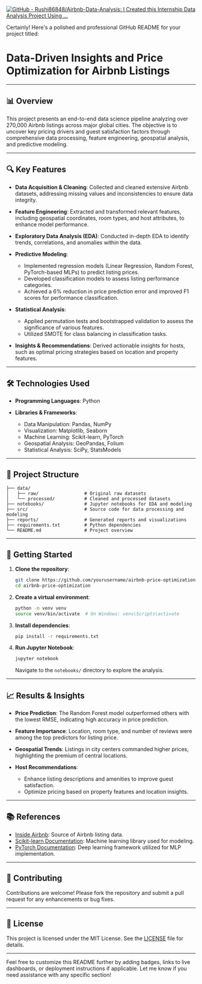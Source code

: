 [![GitHub - Rushi86848/Airbnb-Data-Analysis: I Created this Internship Data Analysis Project Using ...](https://tse4.mm.bing.net/th?id=OIP.LxVL1vsM9JWuqYaI5lyxEgHaEw\&pid=Api)](https://github.com/Rushi86848/Airbnb-Data-Analysis)

Certainly! Here's a polished and professional GitHub README for your project titled:

# Data-Driven Insights and Price Optimization for Airbnb Listings

---

## 📊 Overview

This project presents an end-to-end data science pipeline analyzing over 270,000 Airbnb listings across major global cities. The objective is to uncover key pricing drivers and guest satisfaction factors through comprehensive data processing, feature engineering, geospatial analysis, and predictive modeling.

---

## 🔍 Key Features

* **Data Acquisition & Cleaning**: Collected and cleaned extensive Airbnb datasets, addressing missing values and inconsistencies to ensure data integrity.

* **Feature Engineering**: Extracted and transformed relevant features, including geospatial coordinates, room types, and host attributes, to enhance model performance.

* **Exploratory Data Analysis (EDA)**: Conducted in-depth EDA to identify trends, correlations, and anomalies within the data.

* **Predictive Modeling**:

  * Implemented regression models (Linear Regression, Random Forest, PyTorch-based MLPs) to predict listing prices.
  * Developed classification models to assess listing performance categories.
  * Achieved a 6% reduction in price prediction error and improved F1 scores for performance classification.

* **Statistical Analysis**:

  * Applied permutation tests and bootstrapped validation to assess the significance of various features.
  * Utilized SMOTE for class balancing in classification tasks.

* **Insights & Recommendations**: Derived actionable insights for hosts, such as optimal pricing strategies based on location and property features.

---

## 🛠️ Technologies Used

* **Programming Languages**: Python
* **Libraries & Frameworks**:

  * Data Manipulation: Pandas, NumPy
  * Visualization: Matplotlib, Seaborn
  * Machine Learning: Scikit-learn, PyTorch
  * Geospatial Analysis: GeoPandas, Folium
  * Statistical Analysis: SciPy, StatsModels

---

## 📁 Project Structure

```
├── data/
│   ├── raw/                 # Original raw datasets
│   └── processed/           # Cleaned and processed datasets
├── notebooks/               # Jupyter notebooks for EDA and modeling
├── src/                     # Source code for data processing and modeling
├── reports/                 # Generated reports and visualizations
├── requirements.txt         # Python dependencies
└── README.md                # Project overview
```

---

## 🚀 Getting Started

1. **Clone the repository**:

   ```bash
   git clone https://github.com/yourusername/airbnb-price-optimization.git
   cd airbnb-price-optimization
   ```

2. **Create a virtual environment**:

   ```bash
   python -m venv venv
   source venv/bin/activate  # On Windows: venv\Scripts\activate
   ```

3. **Install dependencies**:

   ```bash
   pip install -r requirements.txt
   ```

4. **Run Jupyter Notebook**:

   ```bash
   jupyter notebook
   ```

   Navigate to the `notebooks/` directory to explore the analysis.

---

## 📈 Results & Insights

* **Price Prediction**: The Random Forest model outperformed others with the lowest RMSE, indicating high accuracy in price prediction.

* **Feature Importance**: Location, room type, and number of reviews were among the top predictors for listing price.

* **Geospatial Trends**: Listings in city centers commanded higher prices, highlighting the premium of central locations.

* **Host Recommendations**:

  * Enhance listing descriptions and amenities to improve guest satisfaction.
  * Optimize pricing based on property features and location insights.

---

## 📚 References

* [Inside Airbnb](http://insideairbnb.com/get-the-data.html): Source of Airbnb listing data.
* [Scikit-learn Documentation](https://scikit-learn.org/stable/documentation.html): Machine learning library used for modeling.
* [PyTorch Documentation](https://pytorch.org/docs/stable/index.html): Deep learning framework utilized for MLP implementation.

---

## 🤝 Contributing

Contributions are welcome! Please fork the repository and submit a pull request for any enhancements or bug fixes.

---

## 📄 License

This project is licensed under the MIT License. See the [LICENSE](LICENSE) file for details.

---

Feel free to customize this README further by adding badges, links to live dashboards, or deployment instructions if applicable. Let me know if you need assistance with any specific section!
